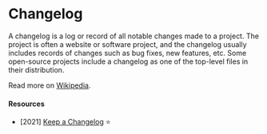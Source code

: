 # Changelog

A changelog is a log or record of all notable changes made to a project. The project is often a website or software project, and the changelog usually includes records of changes such as bug fixes, new features, etc. Some open-source projects include a changelog as one of the top-level files in their distribution.

Read more on [Wikipedia](https://en.wikipedia.org/wiki/Changelog).

#### Resources
- \[2021\] [Keep a Changelog](https://keepachangelog.com) ⭐
